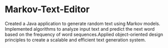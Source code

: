 # Markov-Text-Editor
Created a Java application to generate random text using Markov models.  Implemented algorithms to analyze input text and predict the next word based on the frequency of word  sequences.Applied object-oriented design principles to create a scalable and efficient text generation  system.
